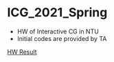 # ICG_2021_Spring
- HW of Interactive CG in NTU
- Initial codes are provided by TA

[HW Result](.\ICG_HW1\index.html)